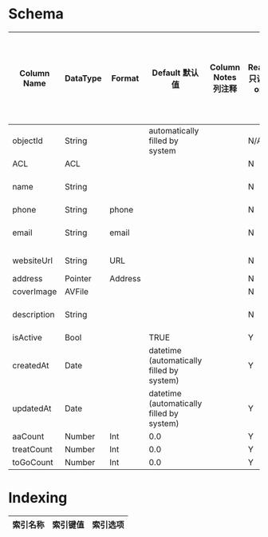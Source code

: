 
# Schema

|  Column Name  |  DataType  |  Format   |  Default 默认值                              |  Column Notes 列注释  |  Readonly 只读 (Yes or No)  |  Required 必填项 (Yes or No)  |  Hidden from client 客户端不可见 (Yes or No)  |  Auto-Increment 自增  |  Rest Auto-Increment to default value 重置自增 自增值重置为列默认值  |  Notes
|---------------|------------|-----------|---------------------------------------------|--------------------|---------------------------|----------------------------|-----------------------------------------|---------------------|--------------------------------------------------------|---------------------------
|  objectId     |  String    |           |  automatically filled by system             |                    |  N/A                      |  N/A                       |  N/A                                    |  N/A                |  N/A                                                   |
|  ACL          |  ACL       |           |                                             |                    |  N                        |  Y                         |  N                                      |  N/A                |  N/A                                                   |
|  name         |  String    |           |                                             |                    |  N                        |  Y                         |  N                                      |  N/A                |  N/A                                                   |  - less than 20 characters
|  phone        |  String    |  phone    |                                             |                    |  N                        |  Y                         |  N                                      |  N/A                |  N/A                                                   |
|  email        |  String    |  email    |                                             |                    |  N                        |  N                         |  N                                      |  N/A                |  N/A                                                   |  - valid email address
|  websiteUrl   |  String    |  URL      |                                             |                    |  N                        |  N                         |  N                                      |  N/A                |  N/A                                                   |  - valid URL
|  address      |  Pointer   |  Address  |                                             |                    |  N                        |  Y                         |  N                                      |  N/A                |  N/A                                                   |
|  coverImage   |  AVFile    |           |                                             |                    |  N                        |  Y                         |  N                                      |  N/A                |  N/A                                                   |
|  description  |  String    |           |                                             |                    |  N                        |  Y                         |  N                                      |  N/A                |  N/A                                                   |  - Less than 500 characters
|  isActive     |  Bool      |           |  TRUE                                       |                    |  Y                        |  Y                         |  Y                                      |  N/A                |  N/A                                                   |
|  createdAt    |  Date      |           |  datetime (automatically filled by system)  |                    |  Y                        |  N                         |  N                                      |  N/A                |  N/A                                                   |
|  updatedAt    |  Date      |           |  datetime (automatically filled by system)  |                    |  Y                        |  N                         |  N                                      |  N/A                |  N/A                                                   |
|  aaCount      |  Number    |  Int      |  0.0                                        |                    |  Y                        |  Y                         |  N                                      |  N                  |  N                                                     |
|  treatCount   |  Number    |  Int      |  0.0                                        |                    |  Y                        |  Y                         |  N                                      |  N                  |  N                                                     |
|  toGoCount    |  Number    |  Int      |  0.0                                        |                    |  Y                        |  Y                         |  N                                      |  N                  |  N                                                     |


# Indexing

|  索引名称                     |  索引键值                           |  索引选项
|---------------------------|---------------------------------|----------------------------------------------------

